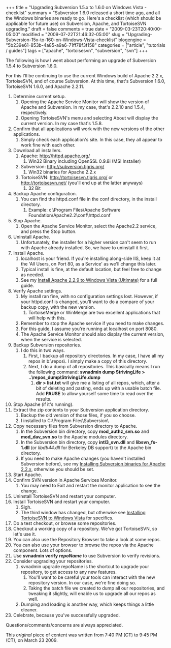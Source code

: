 +++
title = "Upgrading Subversion 1.5.x to 1.6.0 on Windows Vista - checklist"
summary = "Subversion 1.6.0 released a short time ago, and all the Windows binaries are ready to go. Here's a checklist (which should be applicable for future use) on Subversion, Apache, and TortoiseSVN upgrading."
draft = false
comments = true
date = "2009-03-23T20:40:00-05:00"
modified = "2009-07-22T21:46:32-05:00"
slug = "Upgrading-Subversion-15x-to-160-on-Windows-Vista-checklist"
blogengine = "5b239e61-853b-4a85-a9a6-71ff78f3f158"
categories = ["article", "tutorials / guides"]
tags = ["apache", "tortoisesvn", "subversion", "svn"]
+++

<p>The following is how I went about performing an upgrade of Subversion 1.5.4 to Subversion 1.6.0.</p>
<p>For this I'll be continuing to use the current Windows build of Apache 2.2.x, TortoiseSVN, and of course Subversion. At this time, that's Subversion 1.6.0, TortoiseSVN 1.6.0, and Apache 2.2.11.</p>
<ol>
<li>
<div>Determine current setup.</div>
<ol>
<li>
<div>Opening the Apache Service Monitor will show the version of Apache and Subversion. In my case, that's 2.2.10 and 1.5.4, respectively.</div>
</li>
<li>
<div>Opening TortoiseSVN's menu and selecting About will display the current version. In my case that's 1.5.8.</div>
</li>
</ol></li>
<li>
<div>Confirm that all applications will work with the new versions of the other applications.</div>
<ol>
<li>
<div>Simply check each application's site. In this case, they all appear to work fine with each other.</div>
</li>
</ol></li>
<li>
<div>Download all installers.</div>
<ol>
<li>
<div>Apache: <a href="http://httpd.apache.org/">http://httpd.apache.org/</a></div>
<ol>
<li>
<div>Win32 Binary including OpenSSL 0.9.8i (MSI Installer)</div>
</li>
</ol></li>
<li>
<div>Subversion: <a href="http://subversion.tigris.org/">http://subversion.tigris.org/</a></div>
<ol>
<li>
<div>Win32 binaries for Apache 2.2.x</div>
</li>
</ol></li>
<li>
<div>TortoiseSVN: <a href="http://tortoisesvn.tigris.org/">http://tortoisesvn.tigris.org/</a> or <a href="http://tortoisesvn.net/">http://tortoisesvn.net/</a>&nbsp;(you'll end up at the latter anyways)</div>
<ol>
<li>
<div>32 Bit</div>
</li>
</ol></li>
</ol></li>
<li>
<div>Backup Apache configuration.</div>
<ol>
<li>
<div>You can find the httpd.conf file in the conf directory, in the install directory.</div>
<ol>
<li>
<div>Example: c:\Program Files\Apache Software Foundation\Apache2.2\conf\httpd.conf</div>
</li>
</ol></li>
</ol></li>
<li>
<div>Stop Apache.</div>
<ol>
<li>
<div>Open the Apache Service Monitor, select the Apache2.2 service, and press the Stop button.</div>
</li>
</ol></li>
<li>
<div>Uninstall Apache.</div>
<ol>
<li>
<div>Unfortunately, the installer for a higher version can't seem to run with Apache already installed. So, we have to uninstall it first.</div>
</li>
</ol></li>
<li>
<div>Install Apache.</div>
<ol>
<li>
<div>localhost is your friend. If you're installing along-side IIS, keep it at the 'All Users, on Port 80, as a Service' as we'll change this later.</div>
</li>
<li>
<div>Typical install is fine, at the default location, but feel free to change as needed.</div>
</li>
<li>
<div>See my <a href="/words/post/Install-Apache-229-to-Windows-Vista-Ultimate.aspx">Install Apache 2.2.9 to Windows Vista (Ultimate)</a> for a full guide.</div>
</li>
</ol></li>
<li>
<div>Verify Apache settings.</div>
<ol>
<li>
<div>My install ran fine, with no configuration settings lost. However, if your httpd.conf is changed, you'll want to do a compare of your backup copy, with the new version.</div>
<ol>
<li>
<div>TortoiseMerge or WinMerge are two excellent applications that will help with this.</div>
</li>
</ol></li>
<li>
<div>Remember to stop the Apache service if you need to make changes.</div>
</li>
<li>
<div>For this guide, I assume you're running at localhost on port 8080.</div>
</li>
<li>
<div>The Apache Service Monitor should also display the current version, when the service is selected.</div>
</li>
</ol></li>
<li>
<div>Backup Subversion repositories.</div>
<ol>
<li>
<div>I do this in two ways.</div>
<ol>
<li>
<div>First, I backup all repository directories. In my case, I have all my repos in b:\repos\. I simply make a copy of this directory.</div>
</li>
<li>
<div>Next, I do a dump of all repositories. This basically means I run the following command: <strong>svnadmin dump StrivingLife &gt; ..\repos_dump\StrivingLife.dump</strong></div>
<ol>
<li>
<div><strong>dir &gt; list.txt</strong> will give me a listing of all repos, which, after a bit of deleting and pasting, ends up with a usable batch file. Add <strong>PAUSE</strong> to allow yourself some time to read over the results.</div>
</li>
</ol></li>
</ol></li>
</ol></li>
<li>
<div>Stop Apache (if it's running).</div>
</li>
<li>
<div>Extract the zip contents to your Subversion application directory.</div>
<ol>
<li>
<div>Backup the old version of those files, if you so choose.</div>
</li>
<li>
<div>I installed to C:\Program Files\Subversion\</div>
</li>
</ol></li>
<li>
<div>Copy necessary files from Subversion directory to Apache.</div>
<ol>
<li>
<div>In the Subversion bin directory, copy <strong>mod_authz_svn.so</strong> and <strong>mod_dav_svn.so</strong> to the Apache modules directory.</div>
</li>
<li>
<div>In the Subversion bin directory, copy <strong>intl3_svn.dll</strong> and <strong>libsvn_fs-1.dll</strong> (or <em>libdb44.dll</em> for Berkeley DB support) to the Apache bin directory.</div>
</li>
<li>
<div>If you need to make Apache changes (you haven't installed Subversion before), see my <a href="/words/post/Installing-Subversion-binaries-for-Apache-22x.aspx">Installing Subversion binaries for Apache 2.2.x</a>, otherwise you should be set.</div>
</li>
</ol></li>
<li>
<div>Start Apache.</div>
</li>
<li>
<div>Confirm SVN version in Apache Services Monitor.</div>
<ol>
<li>
<div>You may need to Exit and restart the monitor application to see the change.</div>
</li>
</ol></li>
<li>
<div>Uninstall TortoiseSVN and restart your computer.</div>
</li>
<li>
<div>Install TortoiseSVN and restart your computer.</div>
<ol>
<li>
<div>Sigh.</div>
</li>
<li>
<div>The third window has changed, but otherwise see <a href="/words/post/Installing-TortoiseSVN-to-Windows-Vista.aspx">Installing TortoiseSVN to Windows Vista</a> for specifics.</div>
</li>
</ol></li>
<li>
<div>Do a test checkout, or browse some repositories.</div>
</li>
<li>
<div>Checkout a working copy of a repository. We've got TortoiseSVN, so let's use it.</div>
</li>
<li>
<div>You can also use the Repository Browser to take a look at some repos.</div>
</li>
<li>
<div>You can also use your browser to browse the repos via the Apache component. Lots of options.</div>
</li>
<li>
<div>Use <strong>svnadmin verify <em>repoName</em></strong> to use Subversion to verify revisions.</div>
</li>
<li>
<div>Consider upgrading your repositories.</div>
<ol>
<li>
<div>svnadmin upgrade repoName is the shortcut to upgrade your repository, to get access to any new features.</div>
<ol>
<li>You'll want to be careful your tools can interact with the new repository version. In our case, we're fine doing so.</li>
<li>Taking the batch file we created to dump all our repositories, and tweaking it slightly, will enable us to upgrade all our repos as well.</li>
</ol></li>
<li>
<div>Dumping and loading is another way, which keeps things a little cleaner.</div>
</li>
</ol></li>
<li>
<div>Celebrate, because you've successfully upgraded.</div>
</li>
</ol>
<p>Questions/comments/concerns are always appreciated.&nbsp;</p>
<p>This <em>original</em> piece of content was written from 7:40 PM (CT) to&nbsp;9:45 PM (CT), on March 23 2009.</p>
